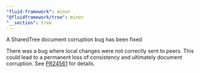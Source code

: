 ```yaml
---
"fluid-framework": minor
"@fluidframework/tree": minor
"__section": tree
---
```

A SharedTree document corruption bug has been fixed

There was a bug where local changes were not correctly sent to peers.
This could lead to a permanent loss of consistency and ultimately document corruption.
See [PR24561](https://github.com/microsoft/FluidFramework/pull/24561) for details.

